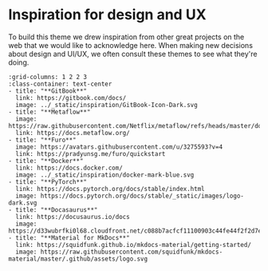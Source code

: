 # Inspiration for design and UX

To build this theme we drew inspiration from other great projects on the web that we would like to acknowledge here.
When making new decisions about design and UI/UX, we often consult these themes to see what they're doing.

```{gallery-grid}
:grid-columns: 1 2 2 3
:class-container: text-center
- title: "**GitBook**"
  link: https://gitbook.com/docs/
  image: ../_static/inspiration/GitBook-Icon-Dark.svg
- title: "**Metaflow**"
  image: https://raw.githubusercontent.com/Netflix/metaflow/refs/heads/master/docs/metaflow.svg
  link: https://docs.metaflow.org/
- title: "**Furo**"
  image: https://avatars.githubusercontent.com/u/3275593?v=4
  link: https://pradyunsg.me/furo/quickstart
- title: "**Docker**"
  link: https://docs.docker.com/
  image: ../_static/inspiration/docker-mark-blue.svg
- title: "**PyTorch**"
  link: https://docs.pytorch.org/docs/stable/index.html
  image: https://docs.pytorch.org/docs/stable/_static/images/logo-dark.svg
- title: "**Docasaurus**"
  link: https://docusaurus.io/docs
  image: https://d33wubrfki0l68.cloudfront.net/c088b7acfcf11100903c44fe44f2f2d7e0f30531/47727/img/docusaurus.svg
- title: "**Material for MkDocs**"
  link: https://squidfunk.github.io/mkdocs-material/getting-started/
  image: https://raw.githubusercontent.com/squidfunk/mkdocs-material/master/.github/assets/logo.svg
```
